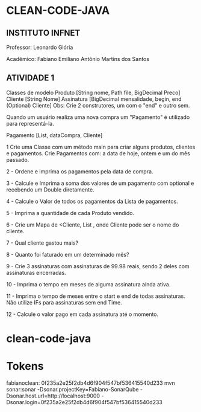 # CLEAN-CODE-JAVA

## INSTITUTO INFNET
Professor: Leonardo Glória

Acadêmico: Fabiano Emiliano Antônio Martins dos Santos

## ATIVIDADE 1

Classes de modelo Produto [String nome, Path file, BigDecimal Preco] Cliente [String Nome] Assinatura [BigDecimal mensalidade, begin, end (Optional) Cliente] Obs: Crie 2 construtores, um com o "end" e outro sem.

Quando um usuário realiza uma nova compra um "Pagamento" é utilizado para representá-la.

Pagamento [List, dataCompra, Cliente]

1 Crie uma Classe com um método main para criar alguns produtos, clientes e pagamentos. Crie Pagamentos com: a data de hoje, ontem e um do mês passado.

2 - Ordene e imprima os pagamentos pela data de compra.

3 - Calcule e Imprima a soma dos valores de um pagamento com optional e recebendo um Double diretamente.

4 - Calcule o Valor de todos os pagamentos da Lista de pagamentos.

5 - Imprima a quantidade de cada Produto vendido.

6 - Crie um Mapa de <Cliente, List , onde Cliente pode ser o nome do cliente.

7 - Qual cliente gastou mais?

8 - Quanto foi faturado em um determinado mês?

9 - Crie 3 assinaturas com assinaturas de 99.98 reais, sendo 2 deles com assinaturas encerradas.

10 - Imprima o tempo em meses de alguma assinatura ainda ativa.

11 - Imprima o tempo de meses entre o start e end de todas assinaturas. Não utilize IFs para assinaturas sem end Time.

12 - Calcule o valor pago em cada assinatura até o momento.
# clean-code-java



# Tokens

fabianoclean: 0f235a2e25f2db4d6f904f547bf536415540d233
mvn sonar:sonar -Dsonar.projectKey=Fabiano-SonarQube -Dsonar.host.url=http://localhost:9000 -Dsonar.login=0f235a2e25f2db4d6f904f547bf536415540d233

